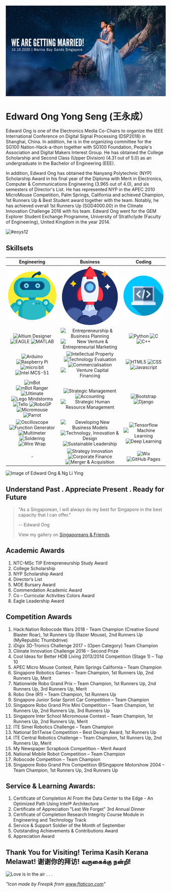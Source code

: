 ![Image of Edward Ong & Ng Li Ying](/images/cover03.png)

# Edward Ong Yong Seng (王永成）

Edward Ong is one of the Electronics Media Co-Chairs to organize the IEEE International Conference on Digital Signal Processing (DSP2018) in Shanghai, China. In addition, he is in the organizing committee for the SG100 Nation-Hack-a-thon together with SG100 Foundation, People's Association and Digital Makers Interest Group. He has obtained the College Scholarship and Second Class (Upper Division) (4.31 out of 5.0) as an undergraduate in the Bachelor of Engineering (EEE).

In addition, Edward Ong has obtained the Nanyang Polytechnic (NYP) Scholarship Award in his final year of the Diploma with Merit in Electronics, Computer & Communications Engineering (3.965 out of 4.0), and six semesters of Director's List. He has represented NYP in the APEC 2010 MicroMouse Competition, Palm Springs, California and achieved Champion, 1st Runners Up & Best Student award together with the team. Notably, he has achieved overall 1st Runners Up (SGD4000.00) in the Climate Innovation Challenge 2016 with his team. Edward Ong went for the GEM Explorer Student Exchange Programme, University of Strathclyde (Faculty of Engineering), United Kingdom in the year 2014.

![#eoys12](https://img.shields.io/badge/Hashtag-%23eoys12-yellow)

## Skillsets

Engineering                |  Business                 |  Coding
:-------------------------:|:-------------------------:|:-------------------------:
![Image of Engineering](/icons/1587565.png)  |  ![Image of Business](/icons/1055646.png)  |   ![Image of Coding](/icons/1005141.png)
![Altium Designer](https://img.shields.io/badge/-Altium%20Designer-brightgreen) ![EAGLE](https://img.shields.io/badge/-EAGLE-green) ![MATLAB](https://img.shields.io/badge/-MATLAB-red) | ![Entrepreneurship & Business Planning](https://img.shields.io/badge/-Entrepreneurship%20%26%20Business%20Planning-brightgreen) ![New Venture & Entrepreneurial Marketing](https://img.shields.io/badge/-New%20Venture%20%26%20Entrepreneurial%20Marketing-green) | ![Python](https://img.shields.io/badge/-Python-brightgreen) ![C](https://img.shields.io/badge/-C-green) ![C++](https://img.shields.io/badge/-C%2B%2B-yellowgreen)
![Arduino](https://img.shields.io/badge/-Arduino-yellowgreen) ![Raspberry Pi](https://img.shields.io/badge/-Raspberry%20Pi-yellow) ![micro:bit](https://img.shields.io/badge/-micro%3Abit-orange) ![Intel MCS-51](https://img.shields.io/badge/-Intel%20MCS--51-blue)| ![Intellectual Property](https://img.shields.io/badge/-Intellectual%20Property-yellowgreen) ![Technology Evaluation](https://img.shields.io/badge/-Technology%20Evaluation-blue) ![Commercialisation](https://img.shields.io/badge/-Commercialisation-lightgrey) ![Venture Capital Financing](https://img.shields.io/badge/-Venture%20Capital%20Financing-orange) | ![HTML5](https://img.shields.io/badge/-HTML5-red) ![CSS](https://img.shields.io/badge/-CSS-green) ![Javascript](https://img.shields.io/badge/-Javascript-yellow)
![mBot](https://img.shields.io/badge/-mBot-red) ![mBot Ranger](https://img.shields.io/badge/-mBot%20Ranger-lightgrey) ![Ultimate](https://img.shields.io/badge/-Ultimate-blue) ![Lego Mindstorms](https://img.shields.io/badge/-Lego%20Mindstorms-brightgreen) ![Tello](https://img.shields.io/badge/-Tello-green) ![RoboGP](https://img.shields.io/badge/-RoboGP-yellowgreen) ![Micromouse](https://img.shields.io/badge/-Micromouse-yellow) ![Parrot](https://img.shields.io/badge/-Parrot-orange)| ![Strategic Management](https://img.shields.io/badge/-Strategic%20Management-yellow) ![Accounting](https://img.shields.io/badge/-Accounting-red) ![Strategic Human Resource Management](https://img.shields.io/badge/-Strategic%20Human%20Resource%20Management-brightgreen)| ![Bootstrap](https://img.shields.io/badge/-Bootstrap-lightgrey)  ![Django](https://img.shields.io/badge/-Django-blue)
![Oscilloscope](https://img.shields.io/badge/-Oscilloscope-brightgreen) ![Function Generator](https://img.shields.io/badge/-Function%20Generator-green) ![Multimeter](https://img.shields.io/badge/-Multimeter-yellowgreen) ![Soldering](https://img.shields.io/badge/-Soldering-yellow) ![Wire Wrap](https://img.shields.io/badge/-Wire%20Wrap-orange)| ![Developing New Business Models](https://img.shields.io/badge/-Developing%20New%20Business%20Models-green) ![Technology, Innovation & Design](https://img.shields.io/badge/-Technology%2C%20Innovation%20%26%20Design-yellowgreen) ![Sustainable Leadership](https://img.shields.io/badge/-Sustainable%20Leadership-orange)| ![Tensorflow](https://img.shields.io/badge/-Tensorflow-brightgreen) ![Machine Learning](https://img.shields.io/badge/-Machine%20Learning-green) ![Deep Learning](https://img.shields.io/badge/-Deep%20Learning-yellowgreen)
-| ![Strategy Innovation](https://img.shields.io/badge/-Strategy%20Innovation-red) ![Corporate Finance](https://img.shields.io/badge/-Corporate%20Finance-lightgrey) ![Merger & Acquisition](https://img.shields.io/badge/-Merger%20%26%20Acquisition-blue)| ![Wix](https://img.shields.io/badge/-Wix-brightgreen)  ![GitHub Pages](https://img.shields.io/badge/-GitHub%20Pages-green)

![Image of Edward Ong & Ng Li Ying](/images/P003.jpg)

## Understand Past . Appreciate Present . Ready for Future

> "As a Singaporean, I will always do my best for Singapore in the best capacity that I can offer."
>
> -- Edward Ong
>
> View my gallery on [Singaporeans & Friends](https://eoys12.github.io/eoys12/singaporeans&friends.html).

## Academic Awards 

1. NTC-MSc TIP Entrepreneurship Study Award
2. College Scholarship
3. NYP Scholarship Award
4. Director’s List
5. MOE Bursary Award
6. Commendation Academic Award
7. Co – Curricular Activities Colors Award
8. Eagle Leadership Award

## Competition Awards 

1. Hack:Nation Robocode Wars 2018 - Team Champion (Creative Sound Blaster Roar), 1st Runners Up (Razer Mouse), 2nd Runners Up (MyRepublic Thumbdrive)
2. iDigix 3D-Tronics Challenge 2017 – (Open Category) Team Champion
3. Climate Innovation Challenge 2016 – Second Prize
4. Cool Ideas for Better HDB Living 2013/2014 Competition (Stage 1) – Top 10
5. APEC Micro Mouse Contest, Palm Springs California – Team Champion
6. Singapore Robotics Games – Team Champion, 1st Runners Up, 2nd Runners Up, Merit
7. Nationwide Robo Grand Prix – Team Champion, 1st Runners Up, 2nd Runners Up, 3rd Runners Up, Merit
8. Robo One (R1) – Team Champion, 1st Runners Up
9. Singapore Junior Solar Sprint Car Competition – Team Champion
10. Singapore Robo Grand Prix Mini Competition – Team Champion, 1st Runners Up, 2nd Runners Up, 3rd Runners Up
11. Singapore Inter School Micromouse Contest – Team Champion, 1st Runners Up, 2nd Runners Up, Merit
12. ITE Simei Robotics Challenge – Team Champion
13. National StrITwise Competition – Best Design Award, 1st Runners Up
14. ITE Central Robotics Challenge – Team Champion, 1st Runners Up, 2nd Runners Up, Merit
15. My Newspaper Scrapbook Competition – Merit Award
16. National Mobile Robot Competition – Team Champion
17. Robocode Competition – Team Champion
18. Singapore Robo Grand Prix Competition @Singapore Motorshow 2004 – Team Champion, 1st Runners Up, 2nd Runners Up

## Service & Learning Awards:
1. Certificate of Completion AI From the Data Center to the Edge - An Optimized Path Using Intel® Architecture
2. Certificate of Appreciation "Lest We Forget" 3rd Annual Dinner
3. Certificate of Completion Research Integrity Course Module in Engineering and Technology Track
4. Service & Support Soldier of the Month of September
5. Outstanding Achievements & Contributions Award 
6. Appreciation Award 

## Thank You for Visiting! Terima Kasih Kerana Melawat! 谢谢你的拜访! வருகைக்கு நன்றி!
![Love is in the air . . .](https://media.giphy.com/media/dva7aK2FEjNwkft9PB/giphy.gif)

*"Icon made by Freepik from www.flaticon.com"*
